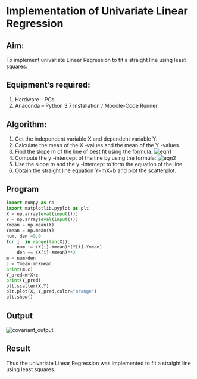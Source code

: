 # Implementation of Univariate Linear Regression
## Aim:
To implement univariate Linear Regression to fit a straight line using least squares.
## Equipment’s required:
1.	Hardware – PCs
2.	Anaconda – Python 3.7 Installation / Moodle-Code Runner
## Algorithm:
1.	Get the independent variable X and dependent variable Y.
2.	Calculate the mean of the X -values and the mean of the Y -values.
3.	Find the slope m of the line of best fit using the formula.
 ![eqn1](./eq1.jpg)
4.	Compute the y -intercept of the line by using the formula:
![eqn2](./eq2.jpg)  
5.	Use the slope m and the y -intercept to form the equation of the line.
6.	Obtain the straight line equation Y=mX+b and plot the scatterplot.
## Program
```python
import numpy as np
import matplotlib.pyplot as plt
X = np.array(eval(input()))
Y = np.array(eval(input()))
Xmean = np.mean(X)
Ymean = np.mean(Y)
num, den =0,0
for i  in range(len(X)):
    num += (X[i]-Xmean)*(Y[i]-Ymean)
    den += (X[i]-Xmean)**2
m = num/den
c = Ymean-m*Xmean
print(m,c)
Y_pred=m*X+c
print(Y_pred)
plt.scatter(X,Y)
plt.plot(X, Y_pred,color="orange")
plt.show()
```
## Output
![covariant_output](https://user-images.githubusercontent.com/118707756/214322792-be6a4035-d815-46d7-962d-038047109303.jpg)
## Result
Thus the univariate Linear Regression was implemented to fit a straight line using least squares.
